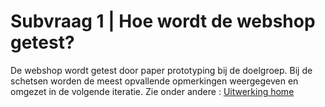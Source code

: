 # Subvraag 1 \| Hoe wordt de webshop getest?

De webshop wordt getest door paper prototyping bij de doelgroep. Bij de schetsen worden de meest opvallende opmerkingen weergegeven en omgezet in de volgende iteratie. Zie onder andere : [Uitwerking home](https://kpmelzakkers.gitbook.io/cyclismo-product-biografie/deelvraag-1/deelvraag-6-or-hoe-gaat-de-vormgeving-van-de-webshop-eruit-zien/subvraag-3-or-hoe-sluiten-de-webshop-en-de-kleding-bij-elkaar-aan-1/uitwerking-home)


